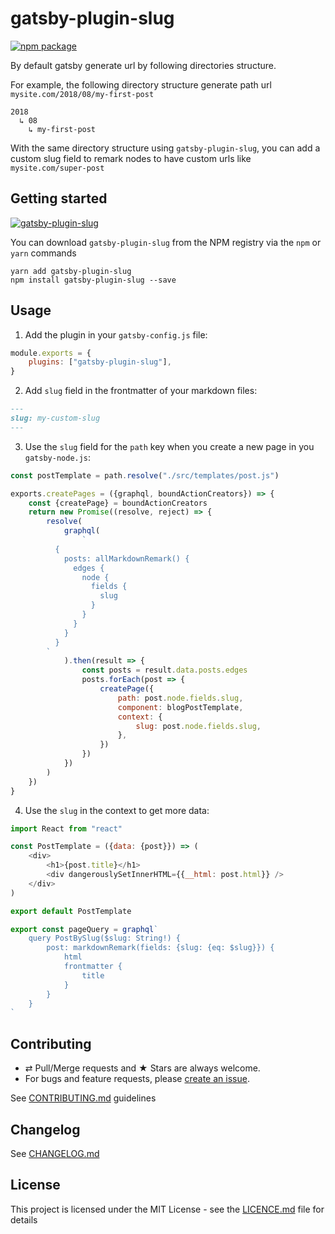 # gatsby-plugin-slug

[![npm package][npm-badge]][npm]

By default gatsby generate url by following directories structure.

For example, the following directory structure generate path url `mysite.com/2018/08/my-first-post`

```
2018
  ↳ 08
    ↳ my-first-post
```

With the same directory structure using `gatsby-plugin-slug`, you can add a custom slug field to remark nodes to have custom urls like `mysite.com/super-post`

## Getting started

[![gatsby-plugin-slug](https://nodei.co/npm/gatsby-plugin-slug.png?downloads=true&downloadRank=true&stars=true)](https://nodei.co/npm/gatsby-plugin-slug/)

You can download `gatsby-plugin-slug` from the NPM registry via the
`npm` or `yarn` commands

```shell
yarn add gatsby-plugin-slug
npm install gatsby-plugin-slug --save
```

## Usage

1. Add the plugin in your `gatsby-config.js` file:

```js
module.exports = {
    plugins: ["gatsby-plugin-slug"],
}
```

2. Add `slug` field in the frontmatter of your markdown files:

```md
---
slug: my-custom-slug
---
```

3. Use the `slug` field for the `path` key when you create a new page in you `gatsby-node.js`:

```js
const postTemplate = path.resolve("./src/templates/post.js")

exports.createPages = ({graphql, boundActionCreators}) => {
    const {createPage} = boundActionCreators
    return new Promise((resolve, reject) => {
        resolve(
            graphql(
                `
          {
            posts: allMarkdownRemark() {
              edges {
                node {
                  fields {
                    slug
                  }
                }
              }
            }
          }
        `
            ).then(result => {
                const posts = result.data.posts.edges
                posts.forEach(post => {
                    createPage({
                        path: post.node.fields.slug,
                        component: blogPostTemplate,
                        context: {
                            slug: post.node.fields.slug,
                        },
                    })
                })
            })
        )
    })
}
```

4. Use the `slug` in the context to get more data:

```js
import React from "react"

const PostTemplate = ({data: {post}}) => (
    <div>
        <h1>{post.title}</h1>
        <div dangerouslySetInnerHTML={{__html: post.html}} />
    </div>
)

export default PostTemplate

export const pageQuery = graphql`
    query PostBySlug($slug: String!) {
        post: markdownRemark(fields: {slug: {eq: $slug}}) {
            html
            frontmatter {
                title
            }
        }
    }
`
```

## Contributing

-   ⇄ Pull/Merge requests and ★ Stars are always welcome.
-   For bugs and feature requests, please [create an issue][github-issue].

See [CONTRIBUTING.md](./CONTRIBUTING.md) guidelines

## Changelog

See [CHANGELOG.md](./CHANGELOG.md)

## License

This project is licensed under the MIT License - see the
[LICENCE.md](./LICENCE.md) file for details

[npm-badge]: https://img.shields.io/npm/v/gatsby-plugin-slug.svg?style=flat-square
[npm]: https://www.npmjs.org/package/gatsby-plugin-slug
[github-issue]: https://github.com/xuopled/gatsby-plugin-slug/issues/new

